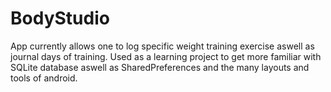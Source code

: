 # BodyStudio
App currently allows one to log specific weight training exercise aswell as journal days of training. 
Used as a learning project to get more familiar with SQLite database aswell as SharedPreferences 
and the many layouts and tools of android.
